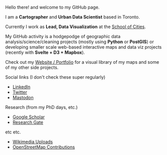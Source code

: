 Hello there! and welcome to my GitHub page. 

I am a **Cartographer** and **Urban Data Scientist** based in Toronto. 

Currently I work as **Lead, Data Visualization** at the [School of Cities](https://www.schoolofcities.utoronto.ca/). 

My GitHub activity is a hodgepodge of geographic data analysis/science/cleaning projects (mostly using **Python** or **PostGIS**) or developing smaller scale web-based interactive maps and data viz projects (recently with **Svelte + D3 + Mapbox**).

Check out my [Website / Portfolio](https://jamaps.github.io/) for a visual library of my maps and some of my other side projects.

Social links (I don't check these super regularly)
- [LinkedIn](https://linkedin.com/in/jeffallenmaps/)
- [Twitter](https://twitter.com/JeffAllenMaps)
- [Mastodon](https://mapstodon.space/@jamaps)

Research (from my PhD days, etc.)
- [Google Scholar](https://scholar.google.com/citations?user=XFmML7cAAAAJ&hl=en)
- [Research Gate](https://www.researchgate.net/profile/Jeff-Allen-7)

etc etc.
- [Wikimedia Uploads](https://commons.wikimedia.org/w/index.php?title=Special:ListFiles/Jamaps&ilshowall=1)
- [OpenStreetMap Contributions](https://www.openstreetmap.org/user/jamaps/history)
